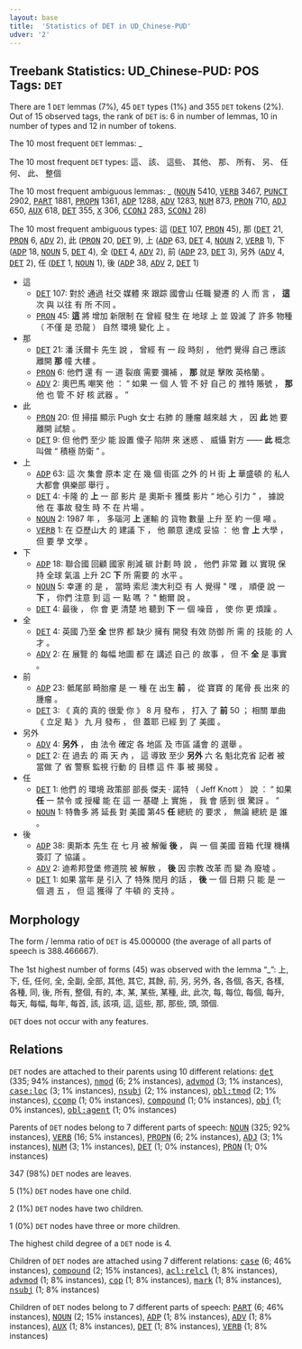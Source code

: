 ```yaml
---
layout: base
title:  'Statistics of DET in UD_Chinese-PUD'
udver: '2'
---
```


## Treebank Statistics: UD_Chinese-PUD: POS Tags: `DET`

There are 1 `DET` lemmas (7%), 45 `DET` types (1%) and 355 `DET` tokens (2%).
Out of 15 observed tags, the rank of `DET` is: 6 in number of lemmas, 10 in number of types and 12 in number of tokens.

The 10 most frequent `DET` lemmas: _

The 10 most frequent `DET` types:  這、 該、 這些、 其他、 那、 所有、 另、 任何、 此、 整個

The 10 most frequent ambiguous lemmas: _ (<tt><a href="zh_pud-pos-NOUN.html">NOUN</a></tt> 5410, <tt><a href="zh_pud-pos-VERB.html">VERB</a></tt> 3467, <tt><a href="zh_pud-pos-PUNCT.html">PUNCT</a></tt> 2902, <tt><a href="zh_pud-pos-PART.html">PART</a></tt> 1881, <tt><a href="zh_pud-pos-PROPN.html">PROPN</a></tt> 1361, <tt><a href="zh_pud-pos-ADP.html">ADP</a></tt> 1288, <tt><a href="zh_pud-pos-ADV.html">ADV</a></tt> 1283, <tt><a href="zh_pud-pos-NUM.html">NUM</a></tt> 873, <tt><a href="zh_pud-pos-PRON.html">PRON</a></tt> 710, <tt><a href="zh_pud-pos-ADJ.html">ADJ</a></tt> 650, <tt><a href="zh_pud-pos-AUX.html">AUX</a></tt> 618, <tt><a href="zh_pud-pos-DET.html">DET</a></tt> 355, <tt><a href="zh_pud-pos-X.html">X</a></tt> 306, <tt><a href="zh_pud-pos-CCONJ.html">CCONJ</a></tt> 283, <tt><a href="zh_pud-pos-SCONJ.html">SCONJ</a></tt> 28)

The 10 most frequent ambiguous types:  這 (<tt><a href="zh_pud-pos-DET.html">DET</a></tt> 107, <tt><a href="zh_pud-pos-PRON.html">PRON</a></tt> 45), 那 (<tt><a href="zh_pud-pos-DET.html">DET</a></tt> 21, <tt><a href="zh_pud-pos-PRON.html">PRON</a></tt> 6, <tt><a href="zh_pud-pos-ADV.html">ADV</a></tt> 2), 此 (<tt><a href="zh_pud-pos-PRON.html">PRON</a></tt> 20, <tt><a href="zh_pud-pos-DET.html">DET</a></tt> 9), 上 (<tt><a href="zh_pud-pos-ADP.html">ADP</a></tt> 63, <tt><a href="zh_pud-pos-DET.html">DET</a></tt> 4, <tt><a href="zh_pud-pos-NOUN.html">NOUN</a></tt> 2, <tt><a href="zh_pud-pos-VERB.html">VERB</a></tt> 1), 下 (<tt><a href="zh_pud-pos-ADP.html">ADP</a></tt> 18, <tt><a href="zh_pud-pos-NOUN.html">NOUN</a></tt> 5, <tt><a href="zh_pud-pos-DET.html">DET</a></tt> 4), 全 (<tt><a href="zh_pud-pos-DET.html">DET</a></tt> 4, <tt><a href="zh_pud-pos-ADV.html">ADV</a></tt> 2), 前 (<tt><a href="zh_pud-pos-ADP.html">ADP</a></tt> 23, <tt><a href="zh_pud-pos-DET.html">DET</a></tt> 3), 另外 (<tt><a href="zh_pud-pos-ADV.html">ADV</a></tt> 4, <tt><a href="zh_pud-pos-DET.html">DET</a></tt> 2), 任 (<tt><a href="zh_pud-pos-DET.html">DET</a></tt> 1, <tt><a href="zh_pud-pos-NOUN.html">NOUN</a></tt> 1), 後 (<tt><a href="zh_pud-pos-ADP.html">ADP</a></tt> 38, <tt><a href="zh_pud-pos-ADV.html">ADV</a></tt> 2, <tt><a href="zh_pud-pos-DET.html">DET</a></tt> 1)


* 這
  * <tt><a href="zh_pud-pos-DET.html">DET</a></tt> 107: 對於 通過 社交 媒體 來 跟踪 國會山 任職 變遷 的 人 而 言 ， <b>這</b> 次 與 以往 有 所 不同 。
  * <tt><a href="zh_pud-pos-PRON.html">PRON</a></tt> 45: <b>這</b> 將 增加 新限制 在 曾經 發生 在 地球 上 並 毀滅 了 許多 物種 （ 不僅 是 恐龍 ） 自然 環境 變化 上 。
* 那
  * <tt><a href="zh_pud-pos-DET.html">DET</a></tt> 21: 潘 沃爾卡 先生 說 ， 曾經 有 一 段 時刻 ， 他們 覺得 自己 應該 離開 <b>那</b> 幢 大樓 。
  * <tt><a href="zh_pud-pos-PRON.html">PRON</a></tt> 6: 他們 還 有 一 道 裂痕 需要 彌補 ， <b>那</b> 就是 擊敗 英格蘭 。
  * <tt><a href="zh_pud-pos-ADV.html">ADV</a></tt> 2: 奧巴馬 嘲笑 他 ： “ 如果 一 個 人 管 不 好 自己 的 推特 賬號 ， <b>那</b> 他 也 管 不 好 核 武器 。 ”
* 此
  * <tt><a href="zh_pud-pos-PRON.html">PRON</a></tt> 20: 但 掃描 顯示 Pugh 女士 右肺 的 腫瘤 越來越 大 ， 因 <b>此</b> 她 要 離開 試驗 。
  * <tt><a href="zh_pud-pos-DET.html">DET</a></tt> 9: 但 他們 至少 能 設置 傻子 陷阱 來 迷惑 、 威懾 對方 —— <b>此</b> 概念 叫做 “ 積極 防衛 ” 。
* 上
  * <tt><a href="zh_pud-pos-ADP.html">ADP</a></tt> 63: 這 次 集會 原本 定 在 幾 個 街區 之外 的 H 街 <b>上</b> 華盛頓 的 私人 大都會 俱樂部 舉行 。
  * <tt><a href="zh_pud-pos-DET.html">DET</a></tt> 4: 卡隆 的 <b>上</b> 一 部 影片 是 奧斯卡 獲獎 影片 “ 地心 引力 ” ， 據說 他 在 事故 發生 時 不 在 片場 。
  * <tt><a href="zh_pud-pos-NOUN.html">NOUN</a></tt> 2: 1987 年 ， 多瑙河 <b>上</b> 運輸 的 貨物 數量 上升 至 約 一億 噸 。
  * <tt><a href="zh_pud-pos-VERB.html">VERB</a></tt> 1: 在 亞歷山大 的 建議 下 ， 他 願意 達成 妥協 ： 他 會 <b>上</b> 大學 ， 但 要 學 文學 。
* 下
  * <tt><a href="zh_pud-pos-ADP.html">ADP</a></tt> 18: 聯合國 回顧 國家 削減 碳 計劃 時 說 ， 他們 非常 難 以 實現 保持 全球 氣溫 上升 2C <b>下</b> 所 需要 的 水平 。
  * <tt><a href="zh_pud-pos-NOUN.html">NOUN</a></tt> 5: 幸運 的 是 ， 當時 索尼 澳大利亞 有 人 覺得 " 嘿 ， 順便 說 一 <b>下</b> ， 你們 注意 到 這 一 點 嗎 ？ " 鮑爾 說 。
  * <tt><a href="zh_pud-pos-DET.html">DET</a></tt> 4: 最後 ， 你 會 更 清楚 地 聽到 <b>下</b> 一 個 噪音 ， 使 你 更 煩躁 。
* 全
  * <tt><a href="zh_pud-pos-DET.html">DET</a></tt> 4: 英國 乃至 <b>全</b> 世界 都 缺少 擁有 開發 有效 防御 所 需 的 技能 的 人才 。
  * <tt><a href="zh_pud-pos-ADV.html">ADV</a></tt> 2: 在 展覽 的 每幅 地圖 都 在 講述 自己 的 故事 ， 但 不 <b>全</b> 是 事實 。
* 前
  * <tt><a href="zh_pud-pos-ADP.html">ADP</a></tt> 23: 骶尾部 畸胎瘤 是 一 種 在 出生 <b>前</b> ， 從 寶寶 的 尾骨 長 出來 的 腫瘤 。
  * <tt><a href="zh_pud-pos-DET.html">DET</a></tt> 3: 《 真的 真的 很愛 你 》 8 月 發布 ， 打入 了 <b>前</b> 50 ； 相關 單曲 《 立足 點 》 九 月 發布 ， 但 蓋耶 已經 到 了 美國 。
* 另外
  * <tt><a href="zh_pud-pos-ADV.html">ADV</a></tt> 4: <b>另外</b> ， 由 法令 確定 各 地區 及 市區 議會 的 選舉 。
  * <tt><a href="zh_pud-pos-DET.html">DET</a></tt> 2: 在 過去 的 兩 天 內 ， 這 導致 至少 <b>另外</b> 六 名 魁北克省 記者 被 當做 了 省 警察 監視 行動 的 目標 這 件 事 被 揭發 。
* 任
  * <tt><a href="zh_pud-pos-DET.html">DET</a></tt> 1: 他們 的 環境 政策部 部長 傑夫 · 諾特 （ Jeff Knott ） 說 ： “ 如果 <b>任</b> 一 禁令 或 授權 能 在 這 一 基礎 上 實施 ， 我 會 感到 很 驚訝 。 ”
  * <tt><a href="zh_pud-pos-NOUN.html">NOUN</a></tt> 1: 特魯多 將 延長 對 美國 第45 <b>任</b> 總統 的 要求 ， 無論 總統 是 誰 。
* 後
  * <tt><a href="zh_pud-pos-ADP.html">ADP</a></tt> 38: 奧斯本 先生 在 七 月 被 解僱 <b>後</b> ， 與 一 個 美國 音箱 代理 機構 簽訂 了 協議 。
  * <tt><a href="zh_pud-pos-ADV.html">ADV</a></tt> 2: 迪希邦登堡 修道院 被 解散 ， <b>後</b> 因 宗教 改革 而 變 為 廢墟 。
  * <tt><a href="zh_pud-pos-DET.html">DET</a></tt> 1: 如果 當年 是 引入 了 特殊 閏月 的話 ， <b>後</b> 一 個 日期 只 能 是 一 個 週 五 ， 但 這 獲得 了 牛頓 的 支持 。

## Morphology

The form / lemma ratio of `DET` is 45.000000 (the average of all parts of speech is 388.466667).

The 1st highest number of forms (45) was observed with the lemma “_”: 上, 下, 任, 任何, 全, 全副, 全部, 其他, 其它, 其餘, 前, 另, 另外, 各, 各個, 各天, 各樣, 各種, 同, 後, 所有, 整個, 有的, 本, 某, 某些, 某種, 此, 此次, 每, 每位, 每個, 每升, 每天, 每幅, 每年, 每首, 該, 該項, 這, 這些, 那, 那些, 頭, 頭個.

`DET` does not occur with any features.


## Relations

`DET` nodes are attached to their parents using 10 different relations: <tt><a href="zh_pud-dep-det.html">det</a></tt> (335; 94% instances), <tt><a href="zh_pud-dep-nmod.html">nmod</a></tt> (6; 2% instances), <tt><a href="zh_pud-dep-advmod.html">advmod</a></tt> (3; 1% instances), <tt><a href="zh_pud-dep-case-loc.html">case:loc</a></tt> (3; 1% instances), <tt><a href="zh_pud-dep-nsubj.html">nsubj</a></tt> (2; 1% instances), <tt><a href="zh_pud-dep-obl-tmod.html">obl:tmod</a></tt> (2; 1% instances), <tt><a href="zh_pud-dep-ccomp.html">ccomp</a></tt> (1; 0% instances), <tt><a href="zh_pud-dep-compound.html">compound</a></tt> (1; 0% instances), <tt><a href="zh_pud-dep-obj.html">obj</a></tt> (1; 0% instances), <tt><a href="zh_pud-dep-obl-agent.html">obl:agent</a></tt> (1; 0% instances)

Parents of `DET` nodes belong to 7 different parts of speech: <tt><a href="zh_pud-pos-NOUN.html">NOUN</a></tt> (325; 92% instances), <tt><a href="zh_pud-pos-VERB.html">VERB</a></tt> (16; 5% instances), <tt><a href="zh_pud-pos-PROPN.html">PROPN</a></tt> (6; 2% instances), <tt><a href="zh_pud-pos-ADJ.html">ADJ</a></tt> (3; 1% instances), <tt><a href="zh_pud-pos-NUM.html">NUM</a></tt> (3; 1% instances), <tt><a href="zh_pud-pos-DET.html">DET</a></tt> (1; 0% instances), <tt><a href="zh_pud-pos-PRON.html">PRON</a></tt> (1; 0% instances)

347 (98%) `DET` nodes are leaves.

5 (1%) `DET` nodes have one child.

2 (1%) `DET` nodes have two children.

1 (0%) `DET` nodes have three or more children.

The highest child degree of a `DET` node is 4.

Children of `DET` nodes are attached using 7 different relations: <tt><a href="zh_pud-dep-case.html">case</a></tt> (6; 46% instances), <tt><a href="zh_pud-dep-compound.html">compound</a></tt> (2; 15% instances), <tt><a href="zh_pud-dep-acl-relcl.html">acl:relcl</a></tt> (1; 8% instances), <tt><a href="zh_pud-dep-advmod.html">advmod</a></tt> (1; 8% instances), <tt><a href="zh_pud-dep-cop.html">cop</a></tt> (1; 8% instances), <tt><a href="zh_pud-dep-mark.html">mark</a></tt> (1; 8% instances), <tt><a href="zh_pud-dep-nsubj.html">nsubj</a></tt> (1; 8% instances)

Children of `DET` nodes belong to 7 different parts of speech: <tt><a href="zh_pud-pos-PART.html">PART</a></tt> (6; 46% instances), <tt><a href="zh_pud-pos-NOUN.html">NOUN</a></tt> (2; 15% instances), <tt><a href="zh_pud-pos-ADP.html">ADP</a></tt> (1; 8% instances), <tt><a href="zh_pud-pos-ADV.html">ADV</a></tt> (1; 8% instances), <tt><a href="zh_pud-pos-AUX.html">AUX</a></tt> (1; 8% instances), <tt><a href="zh_pud-pos-DET.html">DET</a></tt> (1; 8% instances), <tt><a href="zh_pud-pos-VERB.html">VERB</a></tt> (1; 8% instances)

